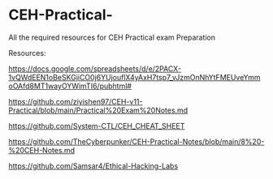 # CEH-Practical-
All the required resources for CEH Practical exam Preparation


Resources:

https://docs.google.com/spreadsheets/d/e/2PACX-1vQWdEEN1oBeSKGjiCO0j6YUjouflX4yAxH7tsp7_vJzmOnNhYtFMEUveYmmoOAfd8MT1wayOYWimTI6/pubhtml#

https://github.com/ziyishen97/CEH-v11-Practical/blob/main/Practical%20Exam%20Notes.md

https://github.com/System-CTL/CEH_CHEAT_SHEET

https://github.com/TheCyberpunker/CEH-Practical-Notes/blob/main/8%20-%20CEH-Notes.md

https://github.com/Samsar4/Ethical-Hacking-Labs


